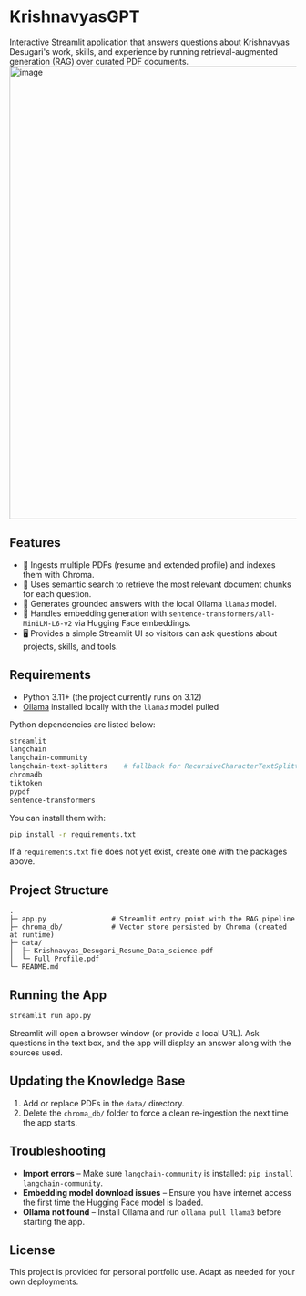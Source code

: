 # KrishnavyasGPT

Interactive Streamlit application that answers questions about Krishnavyas Desugari's work, skills, and experience by running retrieval-augmented generation (RAG) over curated PDF documents.
<img width="1000" height="795" alt="image" src="https://github.com/user-attachments/assets/4b692d1f-cff3-4b13-84dd-18f5d5257a3b" />

## Features
- 📄 Ingests multiple PDFs (resume and extended profile) and indexes them with Chroma.
- 🔎 Uses semantic search to retrieve the most relevant document chunks for each question.
- 🤖 Generates grounded answers with the local Ollama `llama3` model.
- 🧠 Handles embedding generation with `sentence-transformers/all-MiniLM-L6-v2` via Hugging Face embeddings.
- 🖥️ Provides a simple Streamlit UI so visitors can ask questions about projects, skills, and tools.

## Requirements

- Python 3.11+ (the project currently runs on 3.12)
- [Ollama](https://ollama.ai/) installed locally with the `llama3` model pulled

Python dependencies are listed below:

```bash
streamlit
langchain
langchain-community
langchain-text-splitters    # fallback for RecursiveCharacterTextSplitter
chromadb
tiktoken
pypdf
sentence-transformers
```

You can install them with:

```bash
pip install -r requirements.txt
```

If a `requirements.txt` file does not yet exist, create one with the packages above.

## Project Structure

```
.
├─ app.py                # Streamlit entry point with the RAG pipeline
├─ chroma_db/            # Vector store persisted by Chroma (created at runtime)
├─ data/
│  ├─ Krishnavyas_Desugari_Resume_Data_science.pdf
│  └─ Full Profile.pdf
└─ README.md
```

## Running the App

```bash
streamlit run app.py
```

Streamlit will open a browser window (or provide a local URL). Ask questions in the text box, and the app will display an answer along with the sources used.

## Updating the Knowledge Base

1. Add or replace PDFs in the `data/` directory.
2. Delete the `chroma_db/` folder to force a clean re-ingestion the next time the app starts.

## Troubleshooting

- **Import errors** – Make sure `langchain-community` is installed: `pip install langchain-community`.
- **Embedding model download issues** – Ensure you have internet access the first time the Hugging Face model is loaded.
- **Ollama not found** – Install Ollama and run `ollama pull llama3` before starting the app.

## License

This project is provided for personal portfolio use. Adapt as needed for your own deployments.
